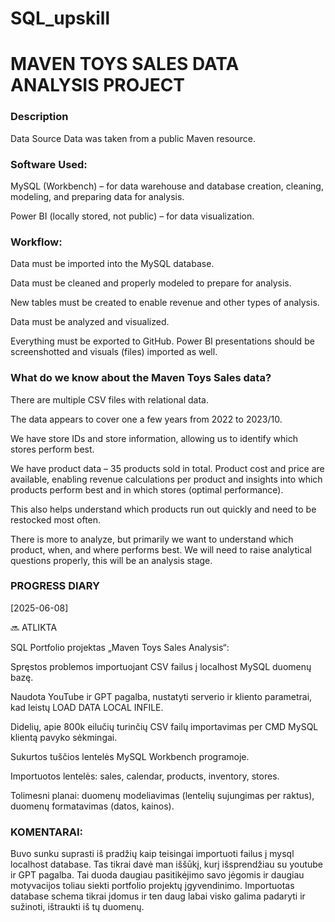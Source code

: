 # SQL_upskill
 # MAVEN TOYS SALES DATA ANALYSIS PROJECT

### Description
Data Source
Data was taken from a public Maven resource.

### Software Used:
MySQL (Workbench) – for data warehouse and database creation, cleaning, modeling, and preparing data for analysis.

Power BI (locally stored, not public) – for data visualization.

### Workflow:
Data must be imported into the MySQL database.

Data must be cleaned and properly modeled to prepare for analysis.

New tables must be created to enable revenue and other types of analysis.

Data must be analyzed and visualized.

Everything must be exported to GitHub. Power BI presentations should be screenshotted and visuals (files) imported as well.

### What do we know about the Maven Toys Sales data?
There are multiple CSV files with relational data.

The data appears to cover one a few years from 2022 to 2023/10.

We have store IDs and store information, allowing us to identify which stores perform best.

We have product data – 35 products sold in total. Product cost and price are available, enabling revenue calculations per product and insights into which products perform best and in which stores (optimal performance).

This also helps understand which products run out quickly and need to be restocked most often.

There is more to analyze, but primarily we want to understand which product, when, and where performs best. We will need to raise analytical questions properly, this will be an analysis stage.
 
### PROGRESS DIARY

 [2025-06-08]

🔜 ATLIKTA

SQL Portfolio projektas „Maven Toys Sales Analysis“:

Spręstos problemos importuojant CSV failus į localhost MySQL duomenų bazę.

Naudota YouTube ir GPT pagalba, nustatyti serverio ir kliento parametrai, kad leistų LOAD DATA LOCAL INFILE.

Didelių, apie 800k eilučių turinčių CSV failų importavimas per CMD MySQL klientą pavyko sėkmingai.

Sukurtos tuščios lentelės MySQL Workbench programoje.

Importuotos lentelės: sales, calendar, products, inventory, stores.

Tolimesni planai: duomenų modeliavimas (lentelių sujungimas per raktus), duomenų formatavimas (datos, kainos).

 ### KOMENTARAI:
Buvo sunku suprasti iš pradžių kaip teisingai importuoti failus į mysql localhost database. Tas tikrai davė man iššūkį, kurį išsprendžiau su youtube ir GPT pagalba. Tai duoda daugiau pasitikėjimo savo jėgomis ir daugiau motyvacijos toliau siekti portfolio projektų įgyvendinimo. Importuotas database schema tikrai įdomus ir ten daug labai visko galima padaryti ir sužinoti, ištraukti iš tų duomenų.
